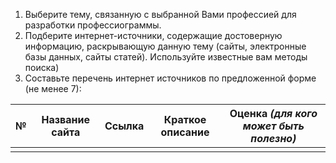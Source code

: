1. Выберите тему, связанную с выбранной Вами профессией для разработки профессиограммы.
2. Подберите интернет-источники, содержащие достоверную информацию, раскрывающую данную тему (сайты, электронные базы данных, сайты статей). Используйте известные вам методы поиска)
3. Составьте перечень интернет источников по предложенной форме (не менее 7):
  
| №   | Название сайта | Ссылка | Краткое описание | Оценка *(для кого может быть полезно)* |
| --- | -------------- | ------ | ---------------- | -------------------------------------- |
|     |                |        |                  |                                        |
